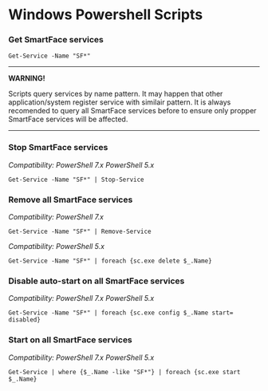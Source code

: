 # Windows Powershell Scripts


### Get SmartFace services
```
Get-Service -Name "SF*"
```

****************************************************************************************************************************************************************************
**WARNING!**
  
Scripts query services by name pattern. It may happen that other application/system register service with similair pattern. It is always recomended to query all SmartFace services before to ensure only propper SmartFace services will be affected.
****************************************************************************************************************************************************************************

### Stop SmartFace services

  *Compatibility:*
  *PowerShell 7.x*
  *PowerShell 5.x*
```
Get-Service -Name "SF*" | Stop-Service
```


### Remove all SmartFace services
  *Compatibility:*
  *PowerShell 7.x*
```
Get-Service -Name "SF*" | Remove-Service
```

  *Compatibility:*
  *PowerShell 5.x*
```
Get-Service -Name "SF*" | foreach {sc.exe delete $_.Name}
```

### Disable auto-start on all SmartFace services
  *Compatibility:*
  *PowerShell 7.x*
  *PowerShell 5.x*
```
Get-Service -Name "SF*" | foreach {sc.exe config $_.Name start= disabled}
```

### Start on all SmartFace services
  *Compatibility:*
  *PowerShell 7.x*
  *PowerShell 5.x*
```
Get-Service | where {$_.Name -like "SF*"} | foreach {sc.exe start $_.Name}
```